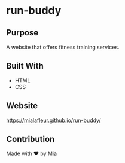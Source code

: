 # run-buddy

## Purpose
A website that offers fitness training services.

## Built With
* HTML
* CSS

## Website
https://mialafleur.github.io/run-buddy/

## Contribution
Made with ❤️ by Mia
